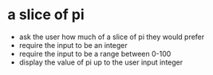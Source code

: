 # a slice of pi
* ask the user how much of a slice of pi they would prefer
* require the input to be an integer
* require the input to be a range between 0-100
* display the value of pi up to the user input integer
